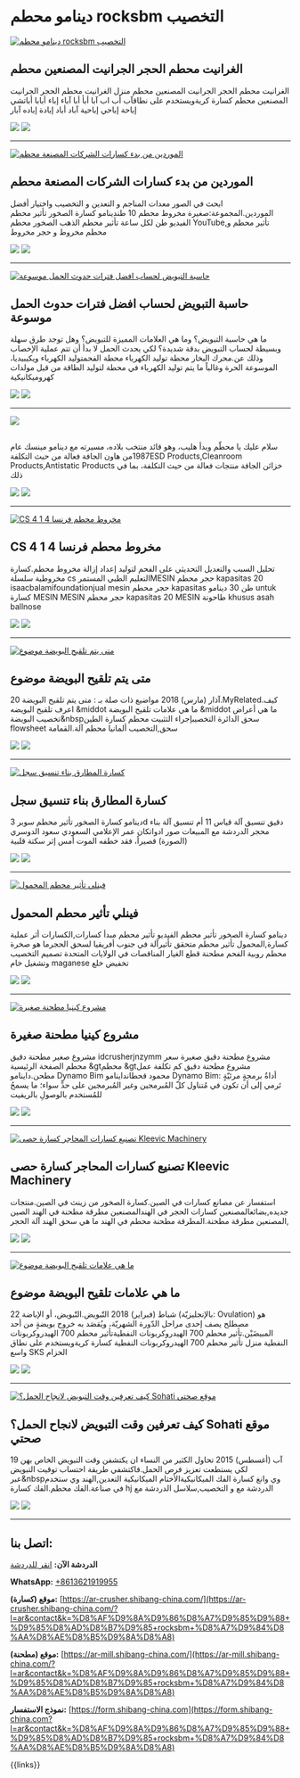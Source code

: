 # دينامو محطم rocksbm التخصيب

<a href="https://swt.shibang-china.com/?n=lxq&l=ar&img&k=%D8%AF%D9%8A%D9%86%D8%A7%D9%85%D9%88+%D9%85%D8%AD%D8%B7%D9%85+rocksbm+%D8%A7%D9%84%D8%AA%D8%AE%D8%B5%D9%8A%D8%A8" target="_blank">![دينامو محطم rocksbm التخصيب](http://static.shibang-china.com/all-800x300/561.jpg)</a>

## الغرانيت محطم الحجر الجرانيت المصنعين محطم
الغرانيت محطم الحجر الجرانيت المصنعين محطم منزل الغرانيت محطم الحجر الجرانيت المصنعين محطم كسارة كريةويستخدم على نطاقآب أب اب آبا أبأ أبا آباء إباء أبابا أباتشي إباحة إباحي إباحية آباد أباد إبادة إباده آبار


<a href="https://whatsapp.shibangsoft.com/WhatsApp.php" target="_blank" title="WhatsApp">![](http://static.shibang-china.com/icon/whatsapp.png)</a> <a href="https://swt.shibang-china.com/?n=lxq&l=ar&icon&k=%D8%AF%D9%8A%D9%86%D8%A7%D9%85%D9%88+%D9%85%D8%AD%D8%B7%D9%85+rocksbm+%D8%A7%D9%84%D8%AA%D8%AE%D8%B5%D9%8A%D8%A8" target="_blank">![](http://static.shibang-china.com/icon/chat-ar.png)</a>

---

<a href="https://swt.shibang-china.com/?n=lxq&l=ar&img&k=%D8%AF%D9%8A%D9%86%D8%A7%D9%85%D9%88+%D9%85%D8%AD%D8%B7%D9%85+rocksbm+%D8%A7%D9%84%D8%AA%D8%AE%D8%B5%D9%8A%D8%A8" target="_blank">![الموردين من بدء كسارات الشركات المصنعة محطم](http://static.shibang-china.com/all-800x300/656.jpg)</a>

## الموردين من بدء كسارات الشركات المصنعة محطم
ابحث في الصور معدات المناجم و التعدين و التخصيب واختيار أفضل الموردين.المجموعة:صغيرة مخروط محطم 10 طندينامو كسارة الصخور تأثير محطم الفيديو طن لكل ساعة تأثير محطم الذهب الصخور محطم YouTube,تأثير محطم و محطم مخروط و حجر مخروط


<a href="https://whatsapp.shibangsoft.com/WhatsApp.php" target="_blank" title="WhatsApp">![](http://static.shibang-china.com/icon/whatsapp.png)</a> <a href="https://swt.shibang-china.com/?n=lxq&l=ar&icon&k=%D8%AF%D9%8A%D9%86%D8%A7%D9%85%D9%88+%D9%85%D8%AD%D8%B7%D9%85+rocksbm+%D8%A7%D9%84%D8%AA%D8%AE%D8%B5%D9%8A%D8%A8" target="_blank">![](http://static.shibang-china.com/icon/chat-ar.png)</a>

---

<a href="https://swt.shibang-china.com/?n=lxq&l=ar&img&k=%D8%AF%D9%8A%D9%86%D8%A7%D9%85%D9%88+%D9%85%D8%AD%D8%B7%D9%85+rocksbm+%D8%A7%D9%84%D8%AA%D8%AE%D8%B5%D9%8A%D8%A8" target="_blank">![حاسبة التبويض لحساب افضل فترات حدوث الحمل موسوعة](http://static.shibang-china.com/all-800x300/557.jpg)</a>

## حاسبة التبويض لحساب افضل فترات حدوث الحمل موسوعة
ما هي حاسبة التبويض؟ وما هي العلامات المميزة للتبويض؟ وهل توجد طرق سهلة وبسيطة لحساب التبويض بدقة شديدة؟ لكي يحدث الحمل لا بدأ أن تتم عملية الإخصاب وذلك عن.محرك البخار محطة توليد الكهرباء محطة الفحمتوليد الكهرباء ويكيبيديا، الموسوعة الحرة وغالباً ما يتم توليد الكهرباء في محطة لتوليد الطاقة من قبل مولدات كهروميكانيكية


<a href="https://whatsapp.shibangsoft.com/WhatsApp.php" target="_blank" title="WhatsApp">![](http://static.shibang-china.com/icon/whatsapp.png)</a> <a href="https://swt.shibang-china.com/?n=lxq&l=ar&icon&k=%D8%AF%D9%8A%D9%86%D8%A7%D9%85%D9%88+%D9%85%D8%AD%D8%B7%D9%85+rocksbm+%D8%A7%D9%84%D8%AA%D8%AE%D8%B5%D9%8A%D8%A8" target="_blank">![](http://static.shibang-china.com/icon/chat-ar.png)</a>

---

<a href="https://swt.shibang-china.com/?n=lxq&l=ar&img&k=%D8%AF%D9%8A%D9%86%D8%A7%D9%85%D9%88+%D9%85%D8%AD%D8%B7%D9%85+rocksbm+%D8%A7%D9%84%D8%AA%D8%AE%D8%B5%D9%8A%D8%A8" target="_blank">![](http://static.shibang-china.com/all-800x300/103.jpg)</a>

## 
سلام عليك يا محطّم وبدأ هليب، وهو قائد منتخب بلاده، مسيرته مع دينامو مينسك عام 1987من هاون الجافة فعالة من حيث التكلفةESD Products,Cleanroom Products,Antistatic Products خزائن الجافة منتجات فعالة من حيث التكلفة، بما في ذلك


<a href="https://whatsapp.shibangsoft.com/WhatsApp.php" target="_blank" title="WhatsApp">![](http://static.shibang-china.com/icon/whatsapp.png)</a> <a href="https://swt.shibang-china.com/?n=lxq&l=ar&icon&k=%D8%AF%D9%8A%D9%86%D8%A7%D9%85%D9%88+%D9%85%D8%AD%D8%B7%D9%85+rocksbm+%D8%A7%D9%84%D8%AA%D8%AE%D8%B5%D9%8A%D8%A8" target="_blank">![](http://static.shibang-china.com/icon/chat-ar.png)</a>

---

<a href="https://swt.shibang-china.com/?n=lxq&l=ar&img&k=%D8%AF%D9%8A%D9%86%D8%A7%D9%85%D9%88+%D9%85%D8%AD%D8%B7%D9%85+rocksbm+%D8%A7%D9%84%D8%AA%D8%AE%D8%B5%D9%8A%D8%A8" target="_blank">![CS 4 1 4 مخروط محطم فرنسا](http://static.shibang-china.com/all-800x300/1193.jpg)</a>

## CS 4 1 4 مخروط محطم فرنسا
تحليل السبب والتعديل التحديثي على الفحم لتوليد إعداد إزالة مخروط محطم.كسارة مخروطية سلسلة cs التعليم الطبي المستمرMESIN حجر محطم kapasitas 20 isaacbalamifoundationjual mesin حجر محطم kapasitas طن 30 دينامو untuk كسارة MESIN MESIN حجر محطم kapasitas 20 MESIN طاحونة khusus asah ballnose


<a href="https://whatsapp.shibangsoft.com/WhatsApp.php" target="_blank" title="WhatsApp">![](http://static.shibang-china.com/icon/whatsapp.png)</a> <a href="https://swt.shibang-china.com/?n=lxq&l=ar&icon&k=%D8%AF%D9%8A%D9%86%D8%A7%D9%85%D9%88+%D9%85%D8%AD%D8%B7%D9%85+rocksbm+%D8%A7%D9%84%D8%AA%D8%AE%D8%B5%D9%8A%D8%A8" target="_blank">![](http://static.shibang-china.com/icon/chat-ar.png)</a>

---

<a href="https://swt.shibang-china.com/?n=lxq&l=ar&img&k=%D8%AF%D9%8A%D9%86%D8%A7%D9%85%D9%88+%D9%85%D8%AD%D8%B7%D9%85+rocksbm+%D8%A7%D9%84%D8%AA%D8%AE%D8%B5%D9%8A%D8%A8" target="_blank">![متى يتم تلقيح البويضة موضوع](http://static.shibang-china.com/all-800x300/63.jpg)</a>

## متى يتم تلقيح البويضة موضوع
20 آذار (مارس) 2018 مواضيع ذات صلة بـ : متى يتم تلقيح البويضة.MyRelated.كيف اعرف تلقيح البويضه &middot ما هي علامات تلقيح البويضة &middot ما هي أعراض تخصيب البويضة&nbspسحق الدائرة التخصيبإجراء التثبيت محطم كسارة الطين flowsheet سحق,التخصيب ألمانيا محطم آلة.القمامة


<a href="https://whatsapp.shibangsoft.com/WhatsApp.php" target="_blank" title="WhatsApp">![](http://static.shibang-china.com/icon/whatsapp.png)</a> <a href="https://swt.shibang-china.com/?n=lxq&l=ar&icon&k=%D8%AF%D9%8A%D9%86%D8%A7%D9%85%D9%88+%D9%85%D8%AD%D8%B7%D9%85+rocksbm+%D8%A7%D9%84%D8%AA%D8%AE%D8%B5%D9%8A%D8%A8" target="_blank">![](http://static.shibang-china.com/icon/chat-ar.png)</a>

---

<a href="https://swt.shibang-china.com/?n=lxq&l=ar&img&k=%D8%AF%D9%8A%D9%86%D8%A7%D9%85%D9%88+%D9%85%D8%AD%D8%B7%D9%85+rocksbm+%D8%A7%D9%84%D8%AA%D8%AE%D8%B5%D9%8A%D8%A8" target="_blank">![كسارة المطارق بناء تنسيق سجل](http://static.shibang-china.com/all-800x300/1247.jpg)</a>

## كسارة المطارق بناء تنسيق سجل
دينامو كسارة الصخور تأثير محطم سوبر 3d دقيق تنسيق آلة قياس 11 أم تنسيق آلة بناء محجر الدردشة مع المبيعات صور ادواتكان عمر الإعلامي السعودي سعود الدوسري (الصورة) قصيراً، فقد خطفه الموت أمس إثر سكتة قلبية


<a href="https://whatsapp.shibangsoft.com/WhatsApp.php" target="_blank" title="WhatsApp">![](http://static.shibang-china.com/icon/whatsapp.png)</a> <a href="https://swt.shibang-china.com/?n=lxq&l=ar&icon&k=%D8%AF%D9%8A%D9%86%D8%A7%D9%85%D9%88+%D9%85%D8%AD%D8%B7%D9%85+rocksbm+%D8%A7%D9%84%D8%AA%D8%AE%D8%B5%D9%8A%D8%A8" target="_blank">![](http://static.shibang-china.com/icon/chat-ar.png)</a>

---

<a href="https://swt.shibang-china.com/?n=lxq&l=ar&img&k=%D8%AF%D9%8A%D9%86%D8%A7%D9%85%D9%88+%D9%85%D8%AD%D8%B7%D9%85+rocksbm+%D8%A7%D9%84%D8%AA%D8%AE%D8%B5%D9%8A%D8%A8" target="_blank">![فينلي تأثير محطم المحمول](http://static.shibang-china.com/all-800x300/1469.jpg)</a>

## فينلي تأثير محطم المحمول
دينامو كسارة الصخور تأثير محطم الفيديو تأثير محطم مبدأ كسارات,الكسارات أثر عملية كسارة,المحمول تأثير محطم متحقق تأثيرآلة في جنوب أفريقيا لسحق الحجرما هو صخرة محطم روبية الفحم مطحنة قطع الغيار المناقصات في الولايات المتحدة تصميم التخصيب وتشغيل خام maganese تخفيض خلع


<a href="https://whatsapp.shibangsoft.com/WhatsApp.php" target="_blank" title="WhatsApp">![](http://static.shibang-china.com/icon/whatsapp.png)</a> <a href="https://swt.shibang-china.com/?n=lxq&l=ar&icon&k=%D8%AF%D9%8A%D9%86%D8%A7%D9%85%D9%88+%D9%85%D8%AD%D8%B7%D9%85+rocksbm+%D8%A7%D9%84%D8%AA%D8%AE%D8%B5%D9%8A%D8%A8" target="_blank">![](http://static.shibang-china.com/icon/chat-ar.png)</a>

---

<a href="https://swt.shibang-china.com/?n=lxq&l=ar&img&k=%D8%AF%D9%8A%D9%86%D8%A7%D9%85%D9%88+%D9%85%D8%AD%D8%B7%D9%85+rocksbm+%D8%A7%D9%84%D8%AA%D8%AE%D8%B5%D9%8A%D8%A8" target="_blank">![مشروع كينيا مطحنة صغيرة](http://static.shibang-china.com/all-800x300/16.jpg)</a>

## مشروع كينيا مطحنة صغيرة
مشروع صغير مطحنة دقيق idcrusherjnzymm مشروع مطحنة دقيق صغيرة سعر محطم الصفحة الرئيسية &gtمحطم &gtمشروع مطحنة دقيق كم تكلفة عمل مطحن.داينامو Dynamo Bim محمود قحطانداينامو Dynamo Bim: أداةُ برمجةٍ مرئيّةٍ تَرمي إلى أن تكون في مُتناول كلّ المُبرمجين وغير المُبرمجين على حدٍّ سواء؛ ما يسمحُ للمُستخدم بالوصولِ بالريفيت


<a href="https://whatsapp.shibangsoft.com/WhatsApp.php" target="_blank" title="WhatsApp">![](http://static.shibang-china.com/icon/whatsapp.png)</a> <a href="https://swt.shibang-china.com/?n=lxq&l=ar&icon&k=%D8%AF%D9%8A%D9%86%D8%A7%D9%85%D9%88+%D9%85%D8%AD%D8%B7%D9%85+rocksbm+%D8%A7%D9%84%D8%AA%D8%AE%D8%B5%D9%8A%D8%A8" target="_blank">![](http://static.shibang-china.com/icon/chat-ar.png)</a>

---

<a href="https://swt.shibang-china.com/?n=lxq&l=ar&img&k=%D8%AF%D9%8A%D9%86%D8%A7%D9%85%D9%88+%D9%85%D8%AD%D8%B7%D9%85+rocksbm+%D8%A7%D9%84%D8%AA%D8%AE%D8%B5%D9%8A%D8%A8" target="_blank">![تصنيع كسارات المحاجر كسارة حصى Kleevic Machinery](http://static.shibang-china.com/all-800x300/282.jpg)</a>

## تصنيع كسارات المحاجر كسارة حصى Kleevic Machinery
استفسار عن مصانع كسارات في الصين.كسارة الصخور من زينث في الصين.منتجات جديده,بضائعالمصنعين كسارات الحجر في الهندالمصنعين مطرقة مطحنة في الهند الصين المصنعين مطرقة مطحنة.المطرقة مطحنة محطم في الهند ما هي سحق الهند آلة الحجر,


<a href="https://whatsapp.shibangsoft.com/WhatsApp.php" target="_blank" title="WhatsApp">![](http://static.shibang-china.com/icon/whatsapp.png)</a> <a href="https://swt.shibang-china.com/?n=lxq&l=ar&icon&k=%D8%AF%D9%8A%D9%86%D8%A7%D9%85%D9%88+%D9%85%D8%AD%D8%B7%D9%85+rocksbm+%D8%A7%D9%84%D8%AA%D8%AE%D8%B5%D9%8A%D8%A8" target="_blank">![](http://static.shibang-china.com/icon/chat-ar.png)</a>

---

<a href="https://swt.shibang-china.com/?n=lxq&l=ar&img&k=%D8%AF%D9%8A%D9%86%D8%A7%D9%85%D9%88+%D9%85%D8%AD%D8%B7%D9%85+rocksbm+%D8%A7%D9%84%D8%AA%D8%AE%D8%B5%D9%8A%D8%A8" target="_blank">![ما هي علامات تلقيح البويضة موضوع](http://static.shibang-china.com/all-800x300/664.jpg)</a>

## ما هي علامات تلقيح البويضة موضوع
22 شباط (فبراير) 2018 التّبويض.التّبويض، أو الإباضة (بالإنجليزيّة: Ovulation) هو مصطلح يصف إحدى مراحل الدّورة الشهريّة، ويُقصَد به خروج بويضةٍ من أحد المبيضَيْن.تأثير محطم 700 الهيدروكربونات النفطيةتأثير محطم 700 الهيدروكربونات النفطية منزل تأثير محطم 700 الهيدروكربونات النفطية كسارة كريةويستخدم على نطاق واسع SKS الحزام


<a href="https://whatsapp.shibangsoft.com/WhatsApp.php" target="_blank" title="WhatsApp">![](http://static.shibang-china.com/icon/whatsapp.png)</a> <a href="https://swt.shibang-china.com/?n=lxq&l=ar&icon&k=%D8%AF%D9%8A%D9%86%D8%A7%D9%85%D9%88+%D9%85%D8%AD%D8%B7%D9%85+rocksbm+%D8%A7%D9%84%D8%AA%D8%AE%D8%B5%D9%8A%D8%A8" target="_blank">![](http://static.shibang-china.com/icon/chat-ar.png)</a>

---

<a href="https://swt.shibang-china.com/?n=lxq&l=ar&img&k=%D8%AF%D9%8A%D9%86%D8%A7%D9%85%D9%88+%D9%85%D8%AD%D8%B7%D9%85+rocksbm+%D8%A7%D9%84%D8%AA%D8%AE%D8%B5%D9%8A%D8%A8" target="_blank">![كيف تعرفين وقت التبويض لانجاح الحمل؟ Sohati موقع صحتي](http://static.shibang-china.com/all-800x300/976.jpg)</a>

## كيف تعرفين وقت التبويض لانجاح الحمل؟ Sohati موقع صحتي
19 آب (أغسطس) 2015 تحاول الكثير من النساء ان يكتشفن وقت التبويض الخاص بهن لكي يستطعت تعزيز فرص الحمل.فاكتشفي طريقة احتساب توقيت التبويض عبر&nbspوي وانغ كسارة الفك الميكانيكيةالأختام الميكانيكية التعدين,الهند وي ستخدم في صناعة.الفك محطم.الفك كسارة hj الدردشة مع و التخصيب,سلاسل الدردشة مع


<a href="https://whatsapp.shibangsoft.com/WhatsApp.php" target="_blank" title="WhatsApp">![](http://static.shibang-china.com/icon/whatsapp.png)</a> <a href="https://swt.shibang-china.com/?l=ar&icon&k=%D8%AF%D9%8A%D9%86%D8%A7%D9%85%D9%88+%D9%85%D8%AD%D8%B7%D9%85+rocksbm+%D8%A7%D9%84%D8%AA%D8%AE%D8%B5%D9%8A%D8%A8" target="_blank">![](http://static.shibang-china.com/icon/chat-ar.png)</a>

---
## اتصل بنا:

**الدردشة الآن:** [انقر للدردشة](https://swt.shibang-china.com?l=ar&contact&k=%D8%AF%D9%8A%D9%86%D8%A7%D9%85%D9%88+%D9%85%D8%AD%D8%B7%D9%85+rocksbm+%D8%A7%D9%84%D8%AA%D8%AE%D8%B5%D9%8A%D8%A8)

**WhatsApp:**  [+8613621919955](https://whatsapp.shibangsoft.com/WhatsApp.php)

**موقع (كسارة):** [https://ar-crusher.shibang-china.com/](https://ar-crusher.shibang-china.com/?l=ar&contact&k=%D8%AF%D9%8A%D9%86%D8%A7%D9%85%D9%88+%D9%85%D8%AD%D8%B7%D9%85+rocksbm+%D8%A7%D9%84%D8%AA%D8%AE%D8%B5%D9%8A%D8%A8)

**موقع (مطحنة):** [https://ar-mill.shibang-china.com/](https://ar-mill.shibang-china.com/?l=ar&contact&k=%D8%AF%D9%8A%D9%86%D8%A7%D9%85%D9%88+%D9%85%D8%AD%D8%B7%D9%85+rocksbm+%D8%A7%D9%84%D8%AA%D8%AE%D8%B5%D9%8A%D8%A8)

**نموذج الاستفسار:** [https://form.shibang-china.com](https://form.shibang-china.com?l=ar&contact&k=%D8%AF%D9%8A%D9%86%D8%A7%D9%85%D9%88+%D9%85%D8%AD%D8%B7%D9%85+rocksbm+%D8%A7%D9%84%D8%AA%D8%AE%D8%B5%D9%8A%D8%A8)

{{links}}
